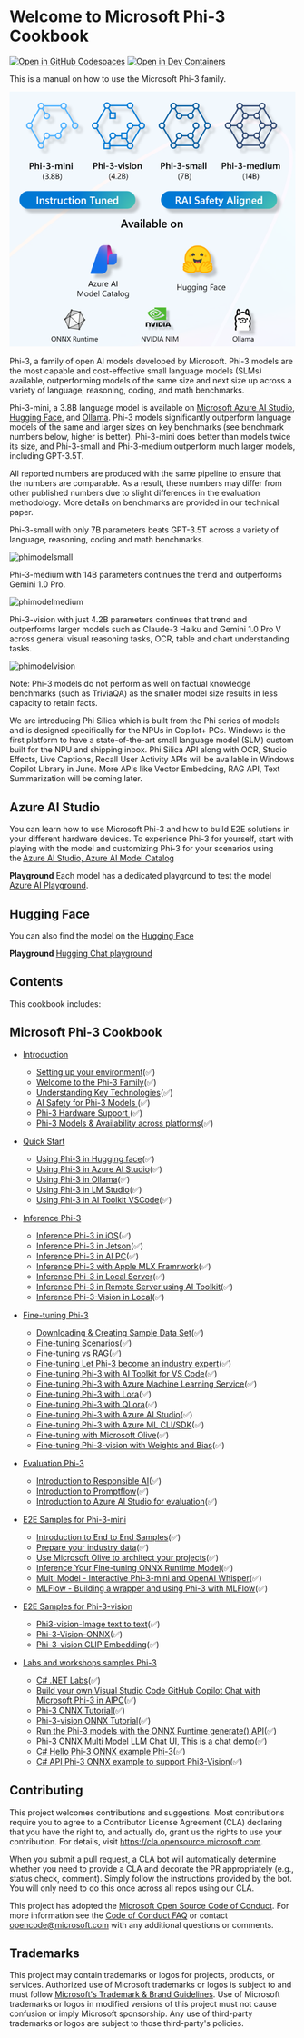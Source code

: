# Welcome to Microsoft Phi-3 Cookbook


[![Open in GitHub Codespaces](https://github.com/codespaces/badge.svg)](https://codespaces.new/microsoft/phi-3cookbook)
[![Open in Dev Containers](https://img.shields.io/static/v1?style=for-the-badge&label=Dev%20Containers&message=Open&color=blue&logo=visualstudiocode)](https://vscode.dev/redirect?url=vscode://ms-vscode-remote.remote-containers/cloneInVolume?url=https://github.com/microsoft/phi-3cookbook)

This is a manual on how to use the Microsoft Phi-3 family. 

![Phi3Family](/imgs/00/Phi3getstarted.png)

Phi-3, a family of open AI models developed by Microsoft. Phi-3 models are the most capable and cost-effective small language models (SLMs) available, outperforming models of the same size and next size up across a variety of language, reasoning, coding, and math benchmarks. 

Phi-3-mini, a 3.8B language model is available on [Microsoft Azure AI Studio](https://aka.ms/phi3-azure-ai), [Hugging Face](https://huggingface.co/collections/microsoft/phi-3-6626e15e9585a200d2d761e3), and [Ollama](https://ollama.com/library/phi3). Phi-3 models significantly outperform language models of the same and larger sizes on key benchmarks (see benchmark numbers below, higher is better). Phi-3-mini does better than models twice its size, and Phi-3-small and Phi-3-medium outperform much larger models, including GPT-3.5T.  

All reported numbers are produced with the same pipeline to ensure that the numbers are comparable. As a result, these numbers may differ from other published numbers due to slight differences in the evaluation methodology. More details on benchmarks are provided in our technical paper. 

Phi-3-small with only 7B parameters beats GPT-3.5T across a variety of language, reasoning, coding and math benchmarks. 

![phimodelsmall](/imgs/00/phi3small.png)

Phi-3-medium with 14B parameters continues the trend and outperforms Gemini 1.0 Pro. 

![phimodelmedium](/imgs/00/phi3medium.png)

Phi-3-vision with just 4.2B parameters continues that trend and outperforms larger models such as Claude-3 Haiku and Gemini 1.0 Pro V across general visual reasoning tasks, OCR, table and chart understanding tasks. 

![phimodelvision](/imgs/00/phi3vision.png)

Note: Phi-3 models do not perform as well on factual knowledge benchmarks (such as TriviaQA) as the smaller model size results in less capacity to retain facts. 

We are introducing Phi Silica which is built from the Phi series of models and is designed specifically for the NPUs in Copilot+ PCs. Windows is the first platform to have a state-of-the-art small language model (SLM) custom built for the NPU and shipping inbox. Phi Silica API along with OCR, Studio Effects, Live Captions, Recall User Activity APIs will be available in Windows Copilot Library in June. More APIs like Vector Embedding, RAG API, Text Summarization will be coming later. 

## Azure AI Studio

You can learn how to use Microsoft Phi-3 and how to build E2E solutions in your different hardware devices. To experience Phi-3 for yourself, start with playing with the model and customizing Phi-3 for your scenarios using the [Azure AI Studio, Azure AI Model Catalog](https://aka.ms/phi3-azure-ai)

**Playground**
Each model has a dedicated playground to test the model [Azure AI Playground](https://aka.ms/try-phi3).

## Hugging Face

You can also find the model on the [Hugging Face](https://huggingface.co/microsoft) 

**Playground**
 [Hugging Chat playground](https://huggingface.co/chat/models/microsoft/Phi-3-mini-4k-instruct)

## Contents

This cookbook includes:

## **Microsoft Phi-3 Cookbook**

* [Introduction]()
    * [Setting up your environment](./md/01.Introduce/EnvironmentSetup.md)(✅)
    * [Welcome to the Phi-3 Family](./md/01.Introduce/Phi3Family.md)(✅)
    * [Understanding Key Technologies](./md/01.Introduce/Understandingtech.md)(✅)
    * [AI Safety for Phi-3 Models ](./md/01.Introduce/AISafety.md)(✅)
    * [Phi-3 Hardware Support ](./md/01.Introduce/Hardwaresupport.md)(✅)
    * [Phi-3 Models & Availability across platforms](./md/01.Introduce/Edgeandcloud.md)(✅)
     
* [Quick Start]()
    * [Using Phi-3 in Hugging face](./md/02.QuickStart/Huggingface_QuickStart.md)(✅)
    * [Using Phi-3 in Azure AI Studio](./md/02.QuickStart/AzureAIStudio_QuickStart.md)(✅)
    * [Using Phi-3 in Ollama](./md/02.QuickStart/Ollama_QuickStart.md)(✅)
    * [Using Phi-3 in LM Studio](./md/02.QuickStart/LMStudio_QuickStart.md)(✅)
    * [Using Phi-3 in AI Toolkit VSCode](./md/02.QuickStart/AITookit_QuickStart.md)(✅)

* [Inference Phi-3](./md/03.Inference/overview.md)  
    * [Inference Phi-3 in iOS](./md/03.Inference/iOS_Inference.md)(✅)
    * [Inference Phi-3 in Jetson](./md/03.Inference/Jetson_Inference.md)(✅)
    * [Inference Phi-3 in AI PC](./md/03.Inference/AIPC_Inference.md)(✅)
    * [Inference Phi-3 with Apple MLX Framrwork](./md/03.Inference/MLX_Inference.md)(✅)
    * [Inference Phi-3 in Local Server](./md/03.Inference/Local_Server_Inference.md)(✅)
    * [Inference Phi-3 in Remote Server using AI Toolkit](./md/03.Inference/Remote_Interence.md)(✅)
    * [Inference Phi-3-Vision in Local](./md/03.Inference/Vision_Inference.md)(✅)

* [Fine-tuning Phi-3]()
    * [Downloading & Creating Sample Data Set](./md/04.Fine-tuning/CreatingSampleData.md)(✅)
    * [Fine-tuning Scenarios](./md/04.Fine-tuning/FineTuning%20Scenarios.md)(✅)
    * [Fine-tuning vs RAG](./md/04.Fine-tuning/FineTuning%20vs%20RAG.md)(✅)
    * [Fine-tuning Let Phi-3 become an industry expert](./md/04.Fine-tuning/LetPhi3gotoIndustriy.md)(✅)
    * [Fine-tuning Phi-3 with AI Toolkit for VS Code](./md/04.Fine-tuning/Finetuning_VSCodeaitoolkit.md)(✅)
    * [Fine-tuning Phi-3 with Azure Machine Learning Service](./md/04.Fine-tuning/Introduce_AzureML.md)(✅)
    * [Fine-tuning Phi-3 with Lora](./md/04.Fine-tuning/FineTuning_Lora.md)(✅)
    * [Fine-tuning Phi-3 with QLora](./md/04.Fine-tuning/FineTuning_Qlora.md)(✅)
    * [Fine-tuning Phi-3 with Azure AI Studio](./md/04.Fine-tuning/FineTuning_AIStudio.md)(✅)
    * [Fine-tuning Phi-3 with Azure ML CLI/SDK](./md/04.Fine-tuning/FineTuning_MLSDK.md)(✅)
    * [Fine-tuning with Microsoft Olive](./md/04.Fine-tuning/FineTuning_MicrosoftOlive.md)(✅)
    * [Fine-tuning Phi-3-vision with Weights and Bias](./md/04.Fine-tuning/FineTuning_Phi-3-visionWandB.md)(✅)

* [Evaluation Phi-3]()
    * [Introduction to Responsible AI](./md/05.Evaluation/ResponsibleAI.md)(✅)
    * [Introduction to Promptflow](./md/05.Evaluation/Promptflow.md)(✅)
    * [Introduction to Azure AI Studio for evaluation](./md/05.Evaluation/AzureAIStudio.md)(✅)

* [E2E Samples for Phi-3-mini]()
    * [Introduction to End to End Samples](./md/06.E2ESamples/E2E_Introduction.md)(✅)
    * [Prepare your industry data](./md/06.E2ESamples/E2E_Datasets.md)(✅)
    * [Use Microsoft Olive to architect your projects](./md/06.E2ESamples/E2E_LoRA&QLoRA_Config_With_Olive.md)(✅)
    * [Inference Your Fine-tuning ONNX Runtime Model](./md/06.E2ESamples/E2E_Inference_ORT.md)(✅)
    * [Multi Model - Interactive Phi-3-mini and OpenAI Whisper](./md/06.E2ESamples/E2E_Phi-3-mini%20with%20whisper.md)(✅)
    * [MLFlow - Building a wrapper and using Phi-3 with MLFlow](./md/06.E2ESamples/E2E_Phi-3-MLflow.md)(✅)

* [E2E Samples for Phi-3-vision]()
    * [Phi3-vision-Image text to text](./md/06.E2ESamples/E2E_Phi-3-vision-image-text-to-text-online-endpoint.ipynb)(✅)
    * [Phi-3-Vision-ONNX](https://onnxruntime.ai/docs/genai/tutorials/phi3-v.html)(✅)
    * [Phi-3-vision CLIP Embedding](./md/06.E2ESamples/E2E_Phi-3-%20Embedding%20Images%20with%20CLIPVision.md)(✅)

* [Labs and workshops samples Phi-3]()
    * [C# .NET Labs](./md/07.Labs/Csharp/csharplabs.md)(✅)
    * [Build your own Visual Studio Code GitHub Copilot Chat with Microsoft Phi-3 in AIPC](./md/07.Labs/VSCode/README.md)(✅)
    * [Phi-3 ONNX Tutorial](https://onnxruntime.ai/docs/genai/tutorials/phi3-python.html)(✅)
    * [Phi-3-vision ONNX Tutorial](https://onnxruntime.ai/docs/genai/tutorials/phi3-v.html)(✅)
     * [Run the Phi-3 models with the ONNX Runtime generate() API](https://github.com/microsoft/onnxruntime-genai/blob/main/examples/python/phi-3-tutorial.md)(✅)
    * [Phi-3 ONNX Multi Model LLM Chat UI, This is a chat demo](https://github.com/microsoft/onnxruntime-genai/tree/main/examples/chat_app)(✅)
     * [C# Hello Phi-3 ONNX example Phi-3](https://github.com/microsoft/onnxruntime-genai/tree/main/examples/csharp/HelloPhi)(✅)
     * [C# API Phi-3 ONNX example to support Phi3-Vision](https://github.com/microsoft/onnxruntime-genai/tree/main/examples/csharp/HelloPhi3V)(✅)

   
   

## Contributing

This project welcomes contributions and suggestions.  Most contributions require you to agree to a
Contributor License Agreement (CLA) declaring that you have the right to, and actually do, grant us
the rights to use your contribution. For details, visit https://cla.opensource.microsoft.com.

When you submit a pull request, a CLA bot will automatically determine whether you need to provide
a CLA and decorate the PR appropriately (e.g., status check, comment). Simply follow the instructions
provided by the bot. You will only need to do this once across all repos using our CLA.

This project has adopted the [Microsoft Open Source Code of Conduct](https://opensource.microsoft.com/codeofconduct/).
For more information see the [Code of Conduct FAQ](https://opensource.microsoft.com/codeofconduct/faq/) or
contact [opencode@microsoft.com](mailto:opencode@microsoft.com) with any additional questions or comments.

## Trademarks

This project may contain trademarks or logos for projects, products, or services. Authorized use of Microsoft 
trademarks or logos is subject to and must follow 
[Microsoft's Trademark & Brand Guidelines](https://www.microsoft.com/en-us/legal/intellectualproperty/trademarks/usage/general).
Use of Microsoft trademarks or logos in modified versions of this project must not cause confusion or imply Microsoft sponsorship.
Any use of third-party trademarks or logos are subject to those third-party's policies.
